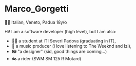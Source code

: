 #  Marco_Gorgetti
🤌🏻 Italian, Veneto, Padua
18y/o

Hi! I am a software developer (high level), but I am also:
 - 👨‍🎓 a student at ITI Severi Padova (graduating in IT),
 - 🎵 a music producer (i love listening to The Weeknd and Izi),
 - 🖼️ "a designer" (sid, good things are coming...)
 - 🏍️ a rider (SWM SM 125 R Motard)
